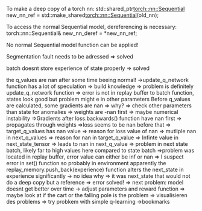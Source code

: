 To make a deep copy of a torch nn:
  std::shared_ptr<torch::nn::Sequential> new_nn_ref = std::make_shared<torch::nn::Sequential>(old_nn);

To access the normal Sequential model, dereferencing is necessary:
 torch::nn::Sequential& new_nn_deref = *new_nn_ref;

No normal Sequential model function can be applied!


Segmentation fault needs to be adressed => solved

batch doesnt store experience of state properly => solved

the q_values are nan after some time beeing normal!
->update_q_network function has a lot of speculation => build knowledge => problem is definitely update_q_network function
=> error is not in replay buffer to batch function, states look good but problem might e in other parameters
Before q_values are calculated, some gradients are nan => why? => check other parameters than state for anomalies
=> weights are -nan first => maybe numerical instability
=>Gradients after loss.backwards() function have nan first => propagates through weights
=>loss seems to be nan before that
=> target_q_values has nan value => reason for loss value of nan
=> mutliple nan in next_q_values => reason for nan in target_q_value
=> Infinte value in next_state_tensor => leads to nan in next_q_value
=> problem in next state batch, likely far to high values here compared to state batch
=>problem was located in replay buffer, error value can either be inf or nan
=> I suspect error in set() function so probably in environment
apparently the replay_memory.push_back(experience) function alters the next_state in experience significantly -> no idea why
=> it was next_state that would not do a deep copy but a reference
=> error solved!
=> next problem: model doesnt get better over time -> adjust parameters and reward function
=> maybe look at if the cart or the falling pole is the problem
=> visualisieren des problems
=> try probkem with simple q-learning ->bookmarks